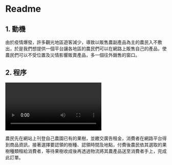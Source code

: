 # Readme
## 1. 動機
由於疫情爆發，許多觀光地區遊客減少，導致以販售農副產品為主的農民入不敷出，於是我們想提供一個平台讓各地區的農民們可以在網路上販售自己的產品，使農民們可以不受位置及災情影響販賣產品，多一個往外銷售的窗口。
## 2. 程序
![]([https://i.imgur.com/oUiL6d3.mp4)

農民先在網站上刊登自己農園已有的果樹，並繳交廣告租金，消費者在網路平台得到商品資訊，接著選擇要認領的樹種、認領時間及地點，付費後農民依其選取的果樹種類租給消費者，等待果樹收成後再透過物流將其農產品送至消費者手上，完成此訂單。


